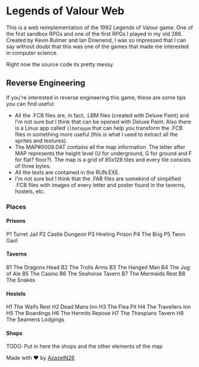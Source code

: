 # Legends of Valour Web

This is a web reimplementation of the 1992 Legends of Valour game. One of the first sandbox RPGs and one of the first RPGs I played in my old 286. Created by Kevin Bulmer and Ian Downend, I was so impressed that I can say without doubt that this was one of the games that made me interested in computer science.

Right now the source code its pretty messy.

## Reverse Engineering

If you're interested in reverse engineering this game, these are some tips you can find useful:

- All the .FCB files are, in fact, .LBM files (created with Deluxe Paint) and I'm not sure but I think that can be opened with Deluxe Paint. Also there is a Linux app called `ilbmtoppm` that can help you transform the .FCB files in something more useful (this is what I used to extract all the sprites and textures).
- The MAP#0009.DAT contains all the map information. The letter after MAP represents the height level (U for underground, G for ground and F for flat? floor?). The map is a grid of 85x128 tiles and every tile consists of three bytes.
- All the texts are contained in the RUN.EXE.
- I'm not sure but I think that the .FAB files are somekind of simplified .FCB files with images of every letter and poster found in the taverns, hostels, etc.

### Places

#### Prisons

P1 Turret Jail
P2 Castle Dungeon
P3 Hireling Prison
P4 The Brig
P5 Twon Gaol

#### Taverns

B1 The Dragons Head
B2 The Trolls Arms
B3 The Hanged Man
B4 The Jug of Ale
B5 The Casino
B6 The Seahorse Tavern
B7 The Mermaids Rest
B8 The Snakes

#### Hostels

H1 The Waifs Rest
H2 Dead Mans Inn
H3 The Flea Pit
H4 The Travellers Inn
H5 The Boardings
H6 The Hermits Repose
H7 The Thespians Tavern
H8 The Seamens Lodgings

#### Shops

TODO: Put in here the shops and the other elements of the map

Made with :heart: by [AzazelN28](https://github.com/AzazelN28)
